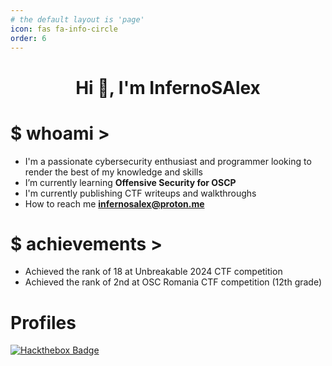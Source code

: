 ```yaml
---
# the default layout is 'page'
icon: fas fa-info-circle
order: 6
---
```


<h1 align="center">Hi 👋, I'm InfernoSAlex</h1>


# $ whoami >
- I'm a passionate cybersecurity enthusiast and programmer looking to render the best of my knowledge and skills
- I’m currently learning **Offensive Security for OSCP**
- I'm currently publishing CTF writeups and walkthroughs 
- How to reach me **infernosalex@proton.me**

# $ achievements >
- Achieved the rank of 18 at Unbreakable 2024 CTF competition
- Achieved the rank of 2nd at OSC Romania CTF competition (12th grade)


# Profiles

[![Hackthebox Badge](https://www.hackthebox.eu/badge/image/453678)](https://www.hackthebox.eu/home/users/profile/453678)
